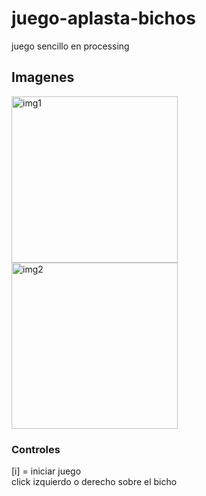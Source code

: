 # juego-aplasta-bichos
juego sencillo en processing 

## Imagenes

<img width="266" alt="img1" src="https://user-images.githubusercontent.com/45720289/50543335-229c0f00-0b9b-11e9-9cbb-dd9e49f3de17.png">
<img width="266" alt="img2" src="https://user-images.githubusercontent.com/45720289/50543336-2334a580-0b9b-11e9-9bc2-8086341c33d1.png">

### Controles

[i] = iniciar juego <br/>
click izquierdo o derecho sobre el bicho
